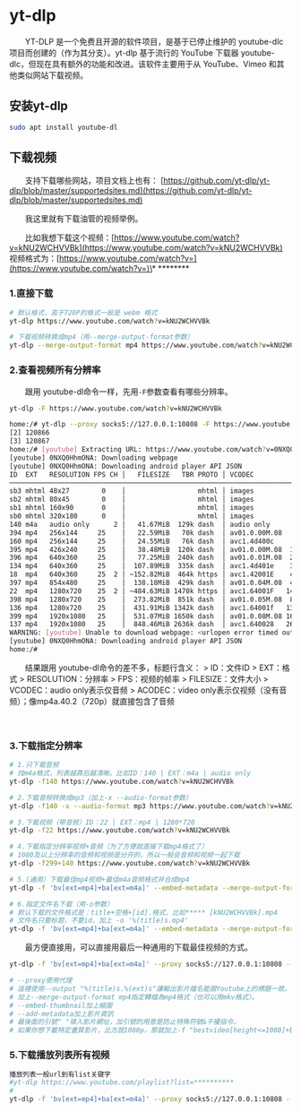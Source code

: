 # yt-dlp

　　YT-DLP 是一个免费且开源的软件项目，是基于已停止维护的 youtube-dlc 项目而创建的（作为其分支）。yt-dlp 基于流行的  YouTube 下载器 youtube-dlc，但现在具有额外的功能和改进。该软件主要用于从 YouTube、Vimeo  和其他类似网站下载视频。

## 安装yt-dlp

```bash
sudo apt install youtube-dl
```

## 下载视频

　　支持下载哪些网站，项目文档上也有：
[https://github.com/yt-dlp/yt-dlp/blob/master/supportedsites.md](https://github.com/yt-dlp/yt-dlp/blob/master/supportedsites.md)

　　我这里就有下载油管的视频举例。

　　比如我想下载这个视频：[https://www.youtube.com/watch?v=kNU2WCHVVBk](https://www.youtube.com/watch?v=kNU2WCHVVBk)
视频格式为：[https://www.youtube.com/watch?v=](https://www.youtube.com/watch?v=)\* ********

### 1.直接下载

```bash
# 默认格式，高于720P的格式一般是 webm 格式
yt-dlp https://www.youtube.com/watch?v=kNU2WCHVVBk

# 下载视频转换成mp4（用--merge-output-format参数）
yt-dlp --merge-output-format mp4 https://www.youtube.com/watch?v=kNU2WCHVVBk
```

### 2.查看视频所有分辨率

　　跟用 youtube-dl命令一样，先用`-F`​参数查看有哪些分辨率。

```bash
yt-dlp -F https://www.youtube.com/watch?v=kNU2WCHVVBk
```

```bash
home:/# yt-dlp --proxy socks5://127.0.0.1:10808 -F https://www.youtube.com/watch?v=0NXQ0HhmONA&list=PLOrf2h5ONlwUTW9etWK4b3xQiz8LdgkKS&index=16
[2] 120866
[3] 120867
home:/# [youtube] Extracting URL: https://www.youtube.com/watch?v=0NXQ0HhmONA
[youtube] 0NXQ0HhmONA: Downloading webpage
[youtube] 0NXQ0HhmONA: Downloading android player API JSON
ID  EXT   RESOLUTION FPS CH │   FILESIZE   TBR PROTO │ VCODEC          VBR ACODEC      ABR ASR MORE INFO
───────────────────────────────────────────────────────────────────────────────────────────────────────────────
sb3 mhtml 48x27        0    │                  mhtml │ images                                  storyboard
sb2 mhtml 80x45        0    │                  mhtml │ images                                  storyboard
sb1 mhtml 160x90       0    │                  mhtml │ images                                  storyboard
sb0 mhtml 320x180      0    │                  mhtml │ images                                  storyboard
140 m4a   audio only      2 │   41.67MiB  129k dash  │ audio only          mp4a.40.2  129k 44k medium, m4a_dash
394 mp4   256x144     25    │   22.59MiB   70k dash  │ av01.0.00M.08   70k video only          144p, mp4_dash
160 mp4   256x144     25    │   24.55MiB   76k dash  │ avc1.4d400c     76k video only          144p, mp4_dash
395 mp4   426x240     25    │   38.48MiB  120k dash  │ av01.0.00M.08  120k video only          240p, mp4_dash
396 mp4   640x360     25    │   77.25MiB  240k dash  │ av01.0.01M.08  240k video only          360p, mp4_dash
134 mp4   640x360     25    │  107.89MiB  335k dash  │ avc1.4d401e    335k video only          360p, mp4_dash
18  mp4   640x360     25  2 │ ~152.82MiB  464k https │ avc1.42001E    464k mp4a.40.2    0k 44k 360p
397 mp4   854x480     25    │  138.18MiB  429k dash  │ av01.0.04M.08  429k video only          480p, mp4_dash
22  mp4   1280x720    25  2 │ ~484.63MiB 1470k https │ avc1.64001F   1470k mp4a.40.2    0k 44k 720p
398 mp4   1280x720    25    │  273.82MiB  851k dash  │ av01.0.05M.08  851k video only          720p, mp4_dash
136 mp4   1280x720    25    │  431.91MiB 1342k dash  │ avc1.64001f   1342k video only          720p, mp4_dash
399 mp4   1920x1080   25    │  531.07MiB 1650k dash  │ av01.0.08M.08 1650k video only          1080p, mp4_dash
137 mp4   1920x1080   25    │  848.46MiB 2636k dash  │ avc1.640028   2636k video only          1080p, mp4_dash
WARNING: [youtube] Unable to download webpage: <urlopen error timed out>
[youtube] 0NXQ0HhmONA: Downloading android player API JSON
home:/# 
```

　　结果跟用 youtube-dl命令的差不多，标题行含义： > ID：文件ID > EXT：格式 > RESOLUTION：分辨率 > FPS：视频的帧率 > FILESIZE：文件大小 > VCODEC：audio only表示仅音频 > ACODEC：video only表示仅视频（没有音频）；像mp4a.40.2（720p）就直接包含了音频

　　‍

### 3.下载指定分辨率

```bash
# 1.只下载音频
# 找m4a格式，列表越靠后越清晰。比如ID：140 | EXT：m4a | audio only
yt-dlp -f140 https://www.youtube.com/watch?v=kNU2WCHVVBk

# 2.下载音频转换成mp3（加上-x --audio-format参数）
yt-dlp -f140 -x --audio-format mp3 https://www.youtube.com/watch?v=kNU2WCHVVBk

# 3.下载视频（带音频）ID：22 | EXT：mp4 | 1280*720
yt-dlp -f22 https://www.youtube.com/watch?v=kNU2WCHVVBk

# 4.下载指定分辨率视频+音频（为了方便就直接下载mp4格式了）
# 1080及以上分辨率的音频和视频是分开的，所以一般会音频和视频一起下载
yt-dlp -f299+140 https://www.youtube.com/watch?v=kNU2WCHVVBk

# 5.(通用）下载最佳mp4视频+最佳m4a音频格式并合成mp4
yt-dlp -f 'bv[ext=mp4]+ba[ext=m4a]' --embed-metadata --merge-output-format mp4 https://www.youtube.com/watch?v=kNU2WCHVVBk

# 6.指定文件名下载（用-o参数）
# 默认下载的文件格式是：title+空格+[id].格式，比如***** [kNU2WCHVVBk].mp4
# 文件名只要标题，不要id，加上 -o '%(title)s.mp4'
yt-dlp -f 'bv[ext=mp4]+ba[ext=m4a]' --embed-metadata --merge-output-format mp4 https://www.youtube.com/watch?v=kNU2WCHVVBk -o '%(title)s.mp4'
```

　　最方便直接用，可以直接用最后一种通用的下载最佳视频的方式。

```bash
yt-dlp -f 'bv[ext=mp4]+ba[ext=m4a]' --proxy socks5://127.0.0.1:10808 --output "%(title)s.%(ext)s" --embed-thumbnail --add-metadata --merge-output-format mp4 "https://www.youtube.com/watch?v=EMPtccgQhRY&t=8625s"

# --proxy使用代理
# 這裡使用--output "%(title)s.%(ext)s"讓輸出影片檔名能跟Youtube上的標題一致。
# 加上--merge-output-format mp4指定轉檔為mp4格式（也可以用mkv格式）。
# --embed-thumbnail加上縮圖
# --add-metadata加上影片資訊
# 最後面的引號" "填入影片網址，加引號的用意是防止特殊符號&干擾指令。
# 如果你想下載特定畫質影片，比方說1080p，那就加上-f "bestvideo[height<=1080]+bestaudio[ext=m4a]"的參數，指定影片最大高度。至於其他畫質，2160為4K，1080為1080p，720為720p，以此類推。
```

### 5.下载播放列表所有视频

```bash
播放列表一般url到有list关键字
#yt-dlp https://www.youtube.com/playlist?list=**********
#
yt-dlp -f 'bv[ext=mp4]+ba[ext=m4a]' --proxy socks5://127.0.0.1:10808 --output "%(playlist)s/%(title)s.%(ext)s" --embed-thumbnail --add-metadata --merge-output-format mp4 "https://www.youtube.com/watch?v=CTRvs6bW6CQ&list=PLOrf2h5ONlwUTW9etWK4b3xQiz8LdgkKS"

```

　　‍
